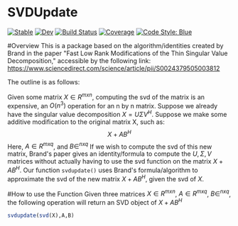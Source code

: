 # SVDUpdate

[![Stable](https://img.shields.io/badge/docs-stable-blue.svg)](https://eewing1.github.io/SVDUpdate.jl/stable/)
[![Dev](https://img.shields.io/badge/docs-dev-blue.svg)](https://eewing1.github.io/SVDUpdate.jl/dev/)
[![Build Status](https://github.com/eewing1/SVDUpdate.jl/actions/workflows/CI.yml/badge.svg?branch=main)](https://github.com/eewing1/SVDUpdate.jl/actions/workflows/CI.yml?query=branch%3Amain)
[![Coverage](https://codecov.io/gh/eewing1/SVDUpdate.jl/branch/main/graph/badge.svg)](https://codecov.io/gh/eewing1/SVDUpdate.jl)
[![Code Style: Blue](https://img.shields.io/badge/code%20style-blue-4495d1.svg)](https://github.com/invenia/BlueStyle)

#Overview
This is a package based on the algorithm/identities created by Brand in the paper "Fast Low Rank Modifications of the Thin Singular Value Decomposition," accessible by the following link:
https://www.sciencedirect.com/science/article/pii/S0024379505003812

The outline is as follows:

Given some matrix $X\in R^{mxn}$, computing the svd of the matrix is an expensive, an $O(n^3)$ operation for an n by n matrix. Suppose we already have the singular value decomposition $X=U\Sigma V^{H}$. Suppose we make some additive modification to the original matrix X, such as:
$$X+AB^{H}$$
Here, $A\in R^{mxq}$, and $B\in^{nxq}$
If we wish to compute the svd of this new matrix, Brand's paper gives an identity/formula to compute the $U,\Sigma, V$ matrices without actually having to use the svd function on the matrix $X+AB^H$. Our function `svdupdate()` uses Brand's formula/algorithm to approximate the svd of the new matrix $X+AB^H$, given the svd of $X$.

#How to use the Function
Given three matrices $X\in R^{mxn}$,  $A\in R^{mxq}$, $B\in^{nxq}$, the following operation will return an SVD object of $X+AB^H$
```julia
svdupdate(svd(X),A,B)
```
